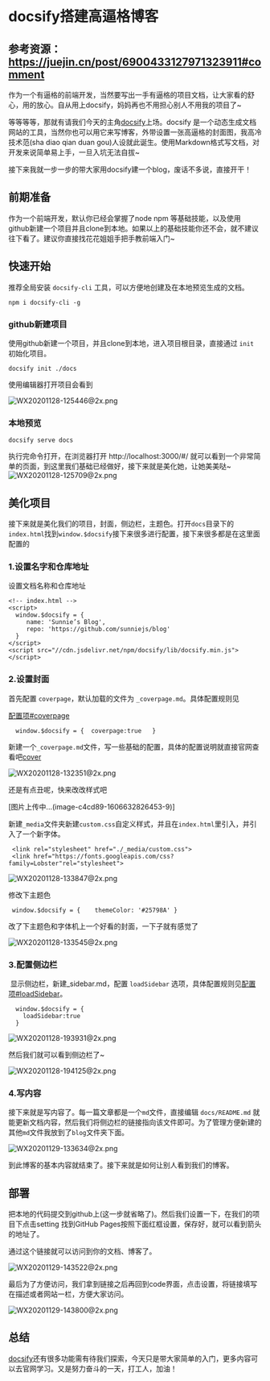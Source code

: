 # docsify搭建高逼格博客
## 参考资源：https://juejin.cn/post/6900433127971323911#comment
作为一个有逼格的前端开发，当然要写出一手有逼格的项目文档，让大家看的舒心，用的放心。自从用上docsify，妈妈再也不用担心别人不用我的项目了~

等等等等，那就有请我们今天的主角[docsify](https://docsify.js.org/#/zh-cn/)上场。docsify 是一个动态生成文档网站的工具，当然你也可以用它来写博客，外带设置一张高逼格的封面图，我高冷技术范(sha diao qian duan gou)人设就此诞生。使用Markdown格式写文档，对开发来说简单易上手，一旦入坑无法自拔~

接下来我就一步一步的带大家用docsify建一个blog，废话不多说，直接开干！

## 前期准备

作为一个前端开发，默认你已经会掌握了node npm 等基础技能，以及使用github新建一个项目并且clone到本地。如果以上的基础技能你还不会，就不建议往下看了。建议你直接找花花姐姐手把手教前端入门~

## 快速开始

推荐全局安装 `docsify-cli` 工具，可以方便地创建及在本地预览生成的文档。

```
npm i docsify-cli -g
```

### github新建项目

使用github新建一个项目，并且clone到本地，进入项目根目录，直接通过 `init` 初始化项目。

```
docsify init ./docs
```

使用编辑器打开项目会看到

![WX20201128-125446@2x.png](https://upload-images.jianshu.io/upload_images/11007391-34d45ba472bd98ce.png?imageMogr2/auto-orient/strip%7CimageView2/2/w/1240)
### 本地预览

```
docsify serve docs
```

执行完命令打开，在浏览器打开 http://localhost:3000/#/ 就可以看到一个非常简单的页面，到这里我们基础已经做好，接下来就是美化她，让她美美哒~
![WX20201128-125709@2x.png](https://upload-images.jianshu.io/upload_images/11007391-db6a7303fa2a4f45.png?imageMogr2/auto-orient/strip%7CimageView2/2/w/1240)




## 美化项目

接下来就是美化我们的项目，封面，侧边栏，主题色。打开`docs`目录下的`index.html`找到`window.$docsify`接下来很多进行配置，接下来很多都是在这里面配置的

### 1.设置名字和仓库地址

设置文档名称和仓库地址

```
<!-- index.html -->
<script>
  window.$docsify = {  
     name: 'Sunnie’s Blog', 
     repo: 'https://github.com/sunniejs/blog'
  }
</script>
<script src="//cdn.jsdelivr.net/npm/docsify/lib/docsify.min.js"></script>
```

### 2.设置封面

首先配置 `coverpage`，默认加载的文件为 `_coverpage.md`。具体配置规则见

[配置项#coverpage](https://docsify.js.org/#/zh-cn/cover)

```
  window.$docsify = {  coverpage:true   }
```

新建一个`_coverpage.md`文件，写一些基础的配置，具体的配置说明就直接官网查看吧[cover](https://docsify.js.org/#/zh-cn/cover)

![WX20201128-132351@2x.png](https://upload-images.jianshu.io/upload_images/11007391-df9ef6093341a076.png?imageMogr2/auto-orient/strip%7CimageView2/2/w/1240)

还是有点丑呢，快来改改样式吧

[图片上传中...(image-c4cd89-1606632826453-9)]

新建`_media`文件夹新建`custom.css`自定义样式，并且在`index.html`里引入，并引入了一个新字体。

```
 <link rel="stylesheet" href="./_media/custom.css">
 <link href="https://fonts.googleapis.com/css?family=Lobster"rel="stylesheet">
```

![WX20201128-133847@2x.png](https://upload-images.jianshu.io/upload_images/11007391-d10b934fe1b0a359.png?imageMogr2/auto-orient/strip%7CimageView2/2/w/1240)

修改下主题色

```
 window.$docsify = {    themeColor: '#25798A' }
```

改了下主题色和字体机上一个好看的封面，一下子就有感觉了

![WX20201128-133545@2x.png](https://upload-images.jianshu.io/upload_images/11007391-f2875e72738fdb17.png?imageMogr2/auto-orient/strip%7CimageView2/2/w/1240)


### 3.配置侧边栏

 显示侧边栏，新建_sidebar.md，配置 `loadSidebar` 选项，具体配置规则见[配置项#loadSidebar](https://docsify.js.org/#/zh-cn/more-pages?id=%e5%ae%9a%e5%88%b6%e4%be%a7%e8%be%b9%e6%a0%8f)。

```
  window.$docsify = {
    loadSidebar:true
  }
```
![WX20201128-193931@2x.png](https://upload-images.jianshu.io/upload_images/11007391-5fbe596713b2c7ba.png?imageMogr2/auto-orient/strip%7CimageView2/2/w/1240)


然后我们就可以看到侧边栏了~

![WX20201128-194125@2x.png](https://upload-images.jianshu.io/upload_images/11007391-5ae3d285285c7743.png?imageMogr2/auto-orient/strip%7CimageView2/2/w/1240)


### 4.写内容

接下来就是写内容了。每一篇文章都是一个`md`文件，直接编辑 `docs/README.md` 就能更新文档内容，然后我们将侧边栏的链接指向该文件即可。为了管理方便新建的其他`md`文件我放到了`blog`文件夹下面。

![WX20201129-133634@2x.png](https://upload-images.jianshu.io/upload_images/11007391-1f9bab930a250e11.png?imageMogr2/auto-orient/strip%7CimageView2/2/w/1240)


到此博客的基本内容就结束了。接下来就是如何让别人看到我们的博客。

## 部署

把本地的代码提交到github上(这一步就省略了)。然后我们设置一下，在我们的项目下点击setting 找到GitHub Pages按照下面红框设置，保存好，就可以看到箭头的地址了。

通过这个链接就可以访问到你的文档、博客了。

![WX20201129-143522@2x.png](https://upload-images.jianshu.io/upload_images/11007391-49c6cecbc2c4449b.png?imageMogr2/auto-orient/strip%7CimageView2/2/w/1240)


最后为了方便访问，我们拿到链接之后再回到code界面，点击设置，将链接填写在描述或者网站一栏，方便大家访问。

![WX20201129-143800@2x.png](https://upload-images.jianshu.io/upload_images/11007391-de83472a2c06ae48.png?imageMogr2/auto-orient/strip%7CimageView2/2/w/1240)

## 总结

[docsify](https://docsify.js.org/#/zh-cn/quickstart)还有很多功能需有待我们探索，今天只是带大家简单的入门，更多内容可以去官网学习。又是努力奋斗的一天，打工人，加油！



